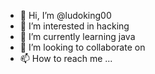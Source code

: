 - 👋 Hi, I’m @ludoking00
- 👀 I’m interested in hacking 
- 🌱 I’m currently learning java
- 💞️ I’m looking to collaborate on 
- 📫 How to reach me ...

<!---
ludoking00/ludoking00 is a ✨ special ✨ repository because its `README.md` (this file) appears on your GitHub profile.
You can click the Preview link to take a look at your changes.
--->
